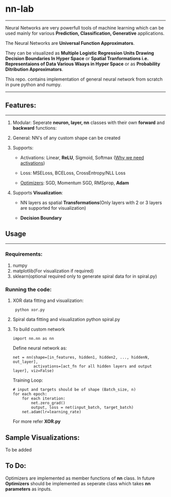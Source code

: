 # nn-lab
***
Neural Networks are very powerfull tools of machine learning which can be used mainly for various **Prediction, Classification, Generative** applications. 

The Neural Networks are **Universal Function Approximators**. 

They can be visualized as **Multiple Logistic Regression Units Drawing Decision Boundaries In Hyper Space** or **Spatial Tranformations i.e. Representaions of Data Various Waays in Hyper Space** or as **Probability Ditribution Approximators**.
 
 This repo. contains implementation of general neural network from scratch in pure python and numpy.
***
## Features:
***

1.  Modular: Seperate **neuron, layer, nn** classes with their own **forward** and **backward** functions:
2.  General: NN's of any custom shape can be created
3.  Supports:
    
    *  Activations: Linear, **ReLU**, Sigmoid, Softmax ([Why we need activations](https://stackoverflow.com/a/63543274/14108734))
    
    *  Loss: MSELoss, BCELoss, CrossEntropy/NLL Loss
    
    *  [Optimizers](https://github.com/girishdhegde/optimizers): SGD, Momentum SGD, RMSprop, **Adam**
4.  Supports **Visualization**:
    
    *  NN layers as spatial **Transformations**(Only layers with 2 or 3 layers are supported for visualization)
     
    *  **Decision Boundary**
    
 
## Usage
***
### Requirements:
1.  numpy
2.  matplotlib(For visualization if required)
3.  sklearn(optional required only to generate spiral data for in spiral.py)

### Running the code:

1. XOR data fitting and visualization:
        
        python xor.py
2.  Spiral data fitting and visualization
        python spiral.py
3.  To build custom network
        
        import nn.nn as nn
        
    Define neural network as:

        net = nn(shape=[in_features, hidden1, hidden2, ..., hiddenN, out_layer],
                 activations=[act_fn for all hidden layers and output layer], viz=False)

    Training Loop:

        # input and targets should be of shape (Batch_size, n)
        for each epoch:
            for each iteration:
                net.zero_grad()
                output, loss = net(input_batch, target_batch)
            net.adam(lr=learning_rate)


      For more refer **XOR.py**
    
## Sample Visualizations:
To be added

## To Do:
Optimizers are implemented as member functions of **nn** class. In future **Optimizers** should be implemented as seperate class which takes **nn parameters** as inputs.
